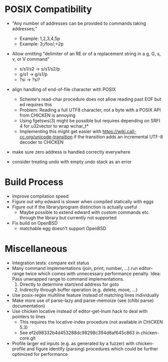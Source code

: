 # POSIX Compatibility

* "Any number of addresses can be provided to commands taking addresses;"
	* Example: 1,2,3,4,5p
	* Example: 3;/foo/;+2p
* Allow omitting "delimiter of an RE or of a replacement string in a g, G, s, v, or V command"
	* s/s1/s2 → s/s1/s2/p
	* g/s1 → g/s1/p
	* ?si → ?si?

* align handling of end-of-file character with POSIX
	* Scheme's read-char procedure does not allow
	  reading past EOF but ed requires this
	* Problem: Reading a full UTF8 character, not a
	  byte with a POSIX API from CHICKEN is annoying
	* Using fgetsws(3) might be possible but requires
	  depending on SRFI 4 for u32vector to wrap wchar_t*
	* Implementing this might get easier with
	  https://wiki.call-cc.org/unicode-transition if the
	  transition adds an incremental UTF-8 decoder to CHICKEN
* make sure zero address is handled correctly everywhere
* consider treating undo with empty undo stack as an error

# Build Process

* Improve compilation speed
* Figure out why edward is slower when compiled statically with eggs
* Figure out if the library/program distinction is actually useful
	* Maybe possible to extend edward with custom commands etc.
	  through the library but currently not supported
* Fix build on OpenBSD
	* matchable egg doesn't support OpenBSD

# Miscellaneous

* Integration tests: compare exit status
* Many command implementations (join, print, number, …) run
  editor-range twice which comes with unnecessary performance penalty.
  Idea: Pass unwrapped range to command implementations.
	1. Directly to determine start/end address for goto
	2. Indirectly through buffer operation (e.g. delete, move, …)
* Use posix-regex multiline feature instead of matching lines individually
* Make more use of parse-lazy and parse-memoize (see (chibi parse) documentation)
* Use chicken locative instead of editor-get-lnum hack to deal with pointers to lines
	* This requires the locative-index procedure (not available in CHiCKEN 5.3)
	* See ef2d98332b4d453288dc98298c394d8af645c863 in chicken-core.git
* Profile larger ed inputs (e.g. as generated by a fuzzer) with
  chicken-profile and figure identify (parsing) procedures which
  could be further optimized for performance
